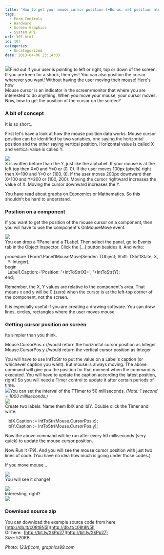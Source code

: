 ```yaml
---
title: 'How to get your mouse cursor position (+Bonus: set position also!!)'
tags:
  - Form Controls
  - Hardware
  - Screen Graphics
  - System API
url: 107.html
id: 107
categories:
  - Uncategorized
date: 2013-04-06 23:14:00
---
```


![](http://3.bp.blogspot.com/-4mpdk44Otuo/UWCtjmz4oJI/AAAAAAAAAg4/QTJA9f3jWPw/s1600/629615-siamese-kitten-on-a-funny-pose-playing-and-looking-to-computer-mouse-on-hand.jpg)Find out if your user is pointing to left or right, top or down of the screen. If you are keen for a shock, then yes! You can also position the cursor wherever you want! Without having the user moving their mouse! Here's how  
Mouse cursor is an indicator in the screen/monitor that where you are interested to do anything. When you move your mouse, your cursor moves. Now, how to get the position of the cursor on the screen?  
  

### A bit of concept

It is so short..  
  
First let's have a look at how the mouse position data works. Mouse cursor position can be identified by two variables, one saying the horizontal position and the other saying vertical position. Horizontal value is called X and vertical value is called Y.  
  
![](http://3.bp.blogspot.com/-xmaLYe1yBOc/UWCeUIGiIlI/AAAAAAAAAgY/sCM4RERzUUI/s1600/mouse-position-x-y.jpg)  
X is written before than the Y, just like the alphabet. If your mouse is at the left top then X=0 and Y=0 or (0, 0). If the user moves 100px (pixels) right then X=100 and Y=0 or (100, 0). If the user moves 200px downward then X=100 and Y=200 or (100, 200). Moving the cursor rightward increases the value of X. Moving the cursor downward increases the Y.  
  
You have read about graphs on Economics or Mathematics. So this shouldn't be hard to understand.  
  

### Position on a component

If you want to get the position of the mouse cursor on a component, then you will have to use the component's OnMouseMove event.  
  
![](http://4.bp.blogspot.com/-fRqVFwdEgZo/UWCWK8U63WI/AAAAAAAAAgI/cvO2JPF4nu4/s1600/lazarus-mouse-move-event.gif)  
You can drop a TPanel and a TLabel. Then select the panel, go to Events tab in the Object Inspector. Click the \[...\] button besides it. And write:  
  

procedure TForm1.Panel1MouseMove(Sender: TObject; Shift: TShiftState; X,  
  Y: Integer);  
begin  
  Label1.Caption:='Position: '+IntToStr(X)+', '+IntToStr(Y);  
end;

  
Remember, the X, Y values are relative to the component's area. That means x and y will be 0 (zero) when the cursor is at the left-top corner of the component, not the screen.  
  
It is especially useful if you are creating a drawing software. You can draw lines, circles, rectangles where the user moves mouse.  
  

### Getting cursor position on screen

Its simpler than you think.  

Mouse.CursorPos.x //would return the horizontal cursor position as Integer  
Mouse.CursorPos.y //would return the vertical cursor position as Integer  

  
You will have to use IntToStr to put the value on a Label's caption (or whichever caption you want). But mouse is always moving. The above command will give you the position for that moment when the command is executed. You will have to update the caption according the latest position, right? So you will need a Timer control to update it after certain periods of time.  
![](http://1.bp.blogspot.com/-JPXWL6qxK_Q/UWCiN8C7UbI/AAAAAAAAAgg/G8R5_MzQu-8/s1600/TTimer-component-lazarus.gif)You can set the interval of the TTimer to 50 milliseconds. _(Note: 1 second = 1000 milliseconds.)_  
![](http://3.bp.blogspot.com/-04R1YTYwcRw/UWCl1Wnb0jI/AAAAAAAAAgo/UOu0edC030c/s1600/TTimer-interval.gif)  
Create two labels. Name them lblX and lblY. Double click the Timer and write:  
  

  lblX.Caption := IntToStr(Mouse.CursorPos.x);  
  lblY.Caption := IntToStr(Mouse.CursorPos.y);

Now the above command will be run after every 50 milliseconds (very quick) to update the mouse cursor position.  
  
Now Run it (F9). And you will see the mouse cursor position with just two lines of code. (You have no idea how much is going under those codes.)  
  
If you move mouse...  
  
![](http://1.bp.blogspot.com/-49e4MGVi2As/UWCuJnLBMPI/AAAAAAAAAhE/3q1YqJocKIk/s1600/funny-mouse-operating-mouse-lol-29943894-464-348.jpg)  
You will see it change!  
  
![](http://3.bp.blogspot.com/-5oAQQkim1aM/UWCuRKtYI8I/AAAAAAAAAhI/2VLhMo4etLE/s1600/cursor-pos-lazarus.gif)  
Interesting, right?  
![](http://3.bp.blogspot.com/-ofWS_Z15rYs/UWCoSfBQIUI/AAAAAAAAAgw/hq5rXIrEP40/s1600/Mouse-position-app-lazarus.gif)  
  

### Download source zip

You can download the example source code from here: [http://db.tt/c08t8N5l](http://db.tt/c08t8N5l)  
Or here:  [http://bit.ly/XkPp27](http://bit.ly/XkPp27)  
Size: 520KB  
  
_Photo: 123rf.com, graphics99.com_